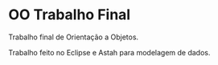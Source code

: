 # OO Trabalho Final
Trabalho final de Orientação a Objetos.

Trabalho feito no Eclipse e Astah para modelagem de dados.
